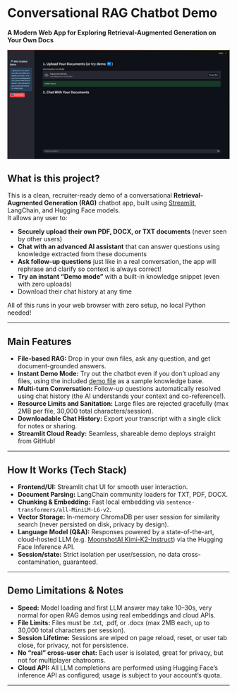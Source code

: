 # Conversational RAG Chatbot Demo

**A Modern Web App for Exploring Retrieval-Augmented Generation on Your Own Docs**

![Streamlit RAG Chatbot UI Screenshot](data/rag-chat-ui.png)

## What is this project?

This is a clean, recruiter-ready demo of a conversational **Retrieval-Augmented Generation (RAG)** chatbot app, built using [Streamlit](https://streamlit.io/), LangChain, and Hugging Face models.  
It allows any user to:

- **Securely upload their own PDF, DOCX, or TXT documents** (never seen by other users)
- **Chat with an advanced AI assistant** that can answer questions using knowledge extracted from these documents
- **Ask follow-up questions** just like in a real conversation, the app will rephrase and clarify so context is always correct!
- **Try an instant “Demo mode”** with a built-in knowledge snippet (even with zero uploads)
- Download their chat history at any time

All of this runs in your web browser with zero setup, no local Python needed!

---

## Main Features

- **File-based RAG:** Drop in your own files, ask any question, and get document-grounded answers.
- **Instant Demo Mode:** Try out the chatbot even if you don’t upload any files, using the included [demo file](data/dune-summary.txt) as a sample knowledge base.
- **Multi-turn Conversation:** Follow-up questions automatically resolved using chat history (the AI understands your context and co-reference!).
- **Resource Limits and Sanitation:** Large files are rejected gracefully (max 2MB per file, 30,000 total characters/session).
- **Downloadable Chat History:** Export your transcript with a single click for notes or sharing.
- **Streamlit Cloud Ready:** Seamless, shareable demo deploys straight from GitHub!

---

## How It Works (Tech Stack)

- **Frontend/UI:** Streamlit chat UI for smooth user interaction.
- **Document Parsing:** LangChain community loaders for TXT, PDF, DOCX.
- **Chunking & Embedding:** Fast local embedding via `sentence-transformers/all-MiniLM-L6-v2`.
- **Vector Storage:** In-memory ChromaDB per user session for similarity search (never persisted on disk, privacy by design).
- **Language Model (Q&A):** Responses powered by a state-of-the-art, cloud-hosted LLM (e.g. [MoonshotAI Kimi-K2-Instruct](https://huggingface.co/moonshotai/Kimi-K2-Instruct)) via the Hugging Face Inference API.
- **Session/state:** Strict isolation per user/session, no data cross-contamination, guaranteed.

---

## Demo Limitations & Notes

- **Speed:** Model loading and first LLM answer may take 10–30s, very normal for open RAG demos using real embeddings and cloud APIs.
- **File Limits:** Files must be .txt, .pdf, or .docx (max 2MB each, up to 30,000 total characters per session).
- **Session Lifetime:** Sessions are wiped on page reload, reset, or user tab close, for privacy, not for persistence.
- **No “real” cross-user chat:** Each user is isolated, great for privacy, but not for multiplayer chatrooms.
- **Cloud API:** All LLM completions are performed using Hugging Face’s inference API as configured; usage is subject to your account’s quota.

---
